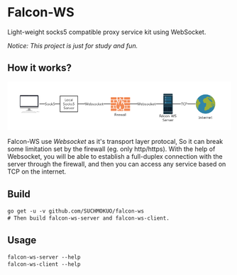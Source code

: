 # Falcon-WS

Light-weight socks5 compatible proxy service kit using WebSocket.

*Notice: This project is just for study and fun.*

## How it works?
![preview](https://raw.githubusercontent.com/SUCHMOKUO/falcon-ws/master/doc/images/falcon-ws.png)

Falcon-WS use *Websocket* as it's transport layer protocal, So it can break some limitation set by the firewall (eg. only http/https). With the help of Websocket, you will be able to establish a full-duplex connection with the server through the firewall, and then you can access any service based on TCP on the internet. 

## Build

```
go get -u -v github.com/SUCHMOKUO/falcon-ws
# Then build falcon-ws-server and falcon-ws-client.
```

## Usage

```
falcon-ws-server --help
falcon-ws-client --help
```